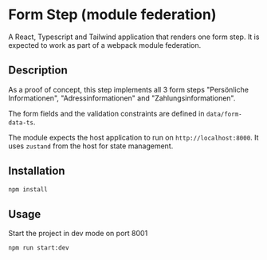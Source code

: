 # Form Step (module federation)
A React, Typescript and Tailwind application that renders
one form step. It is expected to work as part of a webpack
module federation.

## Description
As a proof of concept, this step implements all 3 
form steps "Persönliche Informationen", "Adressinformationen"
and "Zahlungsinformationen".

The form fields and the validation constraints are defined in 
`data/form-data-ts`.

The module expects the host application to run on `http://localhost:8000`.
It uses `zustand` from the host for state management.

## Installation
```bash
npm install
```

## Usage
Start the project in dev mode on port 8001

```bash
npm run start:dev
```

